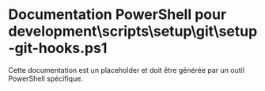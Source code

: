 # Documentation PowerShell pour development\scripts\setup\git\setup-git-hooks.ps1

Cette documentation est un placeholder et doit être générée par un outil PowerShell spécifique.
